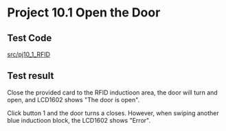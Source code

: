 # Project 10.1 Open the Door

## Test Code

[src/pj10_1_RFID](src/pj10_1_RFID.cpp ':include :type=code')

## Test result

Close the provided card to the RFID inductioon area, the door will turn and open, and LCD1602 shows "The door is open".

Click button 1 and the door turns a closes. However, when swiping another blue inductioon block, the LCD1602 shows "Error".
